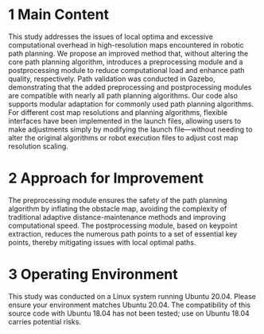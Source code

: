 # 1 Main Content
This study addresses the issues of local optima and excessive computational overhead in high-resolution maps encountered in robotic path planning. We propose an improved method that, without altering the core path planning algorithm, introduces a preprocessing module and a postprocessing module to reduce computational load and enhance path quality, respectively. Path validation was conducted in Gazebo, demonstrating that the added preprocessing and postprocessing modules are compatible with nearly all path planning algorithms. Our code also supports modular adaptation for commonly used path planning algorithms. For different cost map resolutions and planning algorithms, flexible interfaces have been implemented in the launch files, allowing users to make adjustments simply by modifying the launch file—without needing to alter the original algorithms or robot execution files to adjust cost map resolution scaling.
# 2 Approach for Improvement
The preprocessing module ensures the safety of the path planning algorithm by inflating the obstacle map, avoiding the complexity of traditional adaptive distance-maintenance methods and improving computational speed. The postprocessing module, based on keypoint extraction, reduces the numerous path points to a set of essential key points, thereby mitigating issues with local optimal paths.
# 3 Operating Environment
This study was conducted on a Linux system running Ubuntu 20.04. Please ensure your environment matches Ubuntu 20.04. The compatibility of this source code with Ubuntu 18.04 has not been tested; use on Ubuntu 18.04 carries potential risks.
